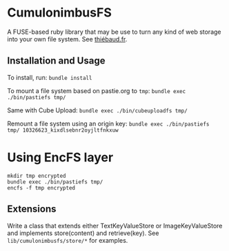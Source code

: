 # CumulonimbusFS

A FUSE-based ruby library that may be use to turn any kind of web storage into your own file system. See [thiébaud.fr](http://xn--thibaud-dya.fr/cumulonimbusfs.html).

## Installation and Usage

To install, run: `bundle install`

To mount a file system based on pastie.org to `tmp`: `bundle exec ./bin/pastiefs tmp/`

Same with Cube Upload: `bundle exec ./bin/cubeuploadfs tmp/`

Remount a file system using an origin key: `bundle exec ./bin/pastiefs tmp/ 10326623_kixdlsebnr2oyjltfnkxuw`

# Using EncFS layer

    mkdir tmp encrypted
    bundle exec ./bin/pastiefs tmp/
    encfs -f tmp encrypted

## Extensions

Write a class that extends either TextKeyValueStore or ImageKeyValueStore and implements store(content) and retrieve(key). See `lib/cumulonimbusfs/store/*` for examples.
